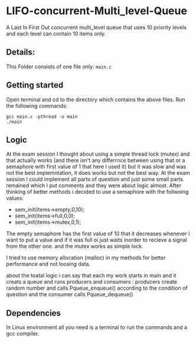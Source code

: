# LIFO-concurrent-Multi_level-Queue
A Last In First Out concurrent multi_level queue  that uses 10 priority levels and each level can contain 10 items only.

## Details:
This Folder consists of one file only:
` main.c `

## Getting started
Open terminal and cd to the directory which contains the above files.
Run the following commands:
``` 
gcc main.c -pthread -o main
./main
```
## Logic
At the exam session I thought about using a simple thread lock (mutex) and that actually works (and there isn't any differrnce between using that or a semaphore with first value of 1 that here I used it) but it was  slow and was not the best implemntation, it does works but not the best way.
At the exam session I could implement all parts of question and just some small parts remained which I put comments and they were about logic almost.
After thinking of better methods i decided to use a semaphore with the follwoing values:
* sem_init(items->empty,0,10);
* sem_init(items->full,0,0);
* sem_init(items->mutex,0,1);

The empty semaphore has the first value of 10 that it decreases whenever i want to put a value and if it was full oi just waits inorder to recieve a signal from the other one.
and the mutex works as simple lock.

I tried to use memory allocation (malloc) in my methods for better performance and not loosing data.

about the toatal logic i can say that each my work starts in main and it creats a queue and runs producers and consumers :
producers create random number and calls Pqueue_enqueue() according to the condition of question
and the consumer calls Pqueue_dequeue()

## Dependencies
In Linux environment all you need is a terminal to run the commands and a gcc compiler.
